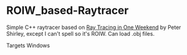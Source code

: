 # ROIW_based-Raytracer

Simple C++ raytracer based on [Ray Tracing in One Weekend](https://www.realtimerendering.com/raytracing/Ray%20Tracing%20in%20a%20Weekend.pdf) by Peter Shirley, except I can't spell so it's ROIW.
Can load .obj files.

Targets Windows
